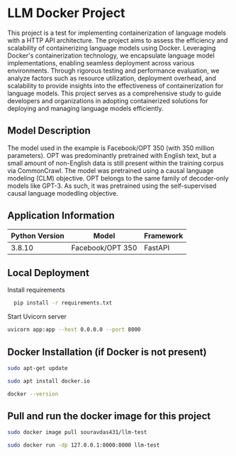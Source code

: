 
# LLM Docker Project

This project is a test for implementing containerization of language models with a HTTP API architecture. The project aims to assess the efficiency and scalability of containerizing language models using Docker. Leveraging Docker's containerization technology, we encapsulate language model implementations, enabling seamless deployment across various environments. Through rigorous testing and performance evaluation, we analyze factors such as resource utilization, deployment overhead, and scalability to provide insights into the effectiveness of containerization for language models. This project serves as a comprehensive study to guide developers and organizations in adopting containerized solutions for deploying and managing language models efficiently.

## Model Description
The model used in the example is Facebook/OPT 350 (with 350 million parameters).
OPT was predominantly pretrained with English text, but a small amount of non-English data is still present within the training corpus via CommonCrawl. The model was pretrained using a causal language modeling (CLM) objective. OPT belongs to the same family of decoder-only models like GPT-3. As such, it was pretrained using the self-supervised causal language modedling objective.

## Application Information
| Python Version | Model       | Framework   |
|----------------|-------------|-------------|
| 3.8.10          | Facebook/OPT 350      | FastAPI  |


## Local Deployment

Install requirements

```bash
  pip install -r requirements.txt
```
Start Uvicorn server

```bash
uvicorn app:app --host 0.0.0.0 --port 8000
```

## Docker Installation (if Docker is not present)

```bash
sudo apt-get update
```
```bash
sudo apt install docker.io
```
```bash
docker --version
```

## Pull and run the docker image for this project

```bash
sudo docker image pull souravdas431/llm-test
```

```bash
sudo docker run -dp 127.0.0.1:8000:8000 llm-test
```
